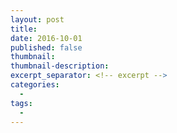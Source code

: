 ```yaml
---
layout: post
title:
date: 2016-10-01
published: false
thumbnail:
thumbnail-description:
excerpt_separator: <!-- excerpt -->
categories:
  -
tags:
  -
---
```

